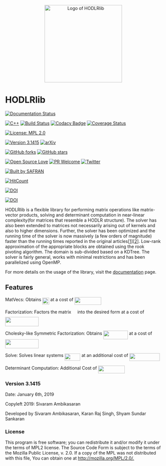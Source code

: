 <p align="center">
  <img src="https://github.com/sivaramambikasaran/HODLR/blob/master/docs/source/images/HODLR.svg" width="250" height="250" alt="Logo of HODLRlib"/>
</p>

# HODLRlib

[![Documentation Status](https://readthedocs.org/projects/hodlrlib/badge/?version=latest)](https://hodlrlib.readthedocs.io/en/latest/?badge=latest)

[![C++](https://img.shields.io/badge/language-C%2B%2B-brightgreen.svg)](http://www.cplusplus.com/)
[![Build Status](https://travis-ci.org/sivaramambikasaran/HODLR.svg?branch=master)](https://travis-ci.org/sivaramambikasaran/HODLR)
[![Codacy Badge](https://api.codacy.com/project/badge/Grade/cd427ae7fd414c0cb2a0e1c7d201b2cb)](https://www.codacy.com/app/sivaramambikasaran/HODLR?utm_source=github.com&amp;utm_medium=referral&amp;utm_content=sivaramambikasaran/HODLR&amp;utm_campaign=Badge_Grade)
[![Coverage Status](https://coveralls.io/repos/github/sivaramambikasaran/HODLR/badge.svg?branch=master)](https://coveralls.io/github/sivaramambikasaran/HODLR?branch=master)

[![License: MPL 2.0](https://img.shields.io/badge/License-MPL%202.0-brightgreen.svg)](https://opensource.org/licenses/MPL-2.0)

[![Version 3.1415](https://img.shields.io/badge/version-3.1415-brightgreen.svg)](https://github.com/sivaramambikasaran/HODLR)
[![arXiv](https://img.shields.io/badge/math.NA-arXiv%3A1405.0223-%23B31B1B.svg)](https://arxiv.org/abs/1405.0223)

[![GitHub forks](https://img.shields.io/github/forks/sivaramambikasaran/HODLR)](https://github.com/sivaramambikasaran/HODLR/network)
[![GitHub stars](https://img.shields.io/github/stars/sivaramambikasaran/HODLR)](https://github.com/sivaramambikasaran/HODLR/stargazers)

[![Open Source Love](https://badges.frapsoft.com/os/v1/open-source.svg?v=103)](https://github.com/sivaramambikasaran/HODLR/)
[![PR Welcome](https://img.shields.io/badge/PRs-welcome-brightgreen.svg)](http://makeapullrequest.com) 
[![Twitter](https://img.shields.io/twitter/url?style=social)](https://twitter.com/intent/tweet?text=Wow:&url=https%3A%2F%2Fgithub.com%2Fsivaramambikasaran%2FHODLR)

[![Built by SAFRAN](https://img.shields.io/badge/built%20by-SAFRAN-orange.svg)](http://sivaramambikasaran.com/research/)

[![HitCount](http://hits.dwyl.com/sivaramambikasaran/sivaramambikasaran/HODLR.svg)](http://hits.dwyl.com/sivaramambikasaran/sivaramambikasaran/HODLR)

[![DOI](https://zenodo.org/badge/12858603.svg)](https://zenodo.org/badge/latestdoi/12858603)

[![DOI](http://joss.theoj.org/papers/10.21105/joss.01167/status.svg)](https://doi.org/10.21105/joss.01167)

HODLRlib is a flexible library for performing matrix operations like matrix-vector products, solving and determinant computation in near-linear complexity(for matrices that resemble a HODLR structure). The solver has also been extended to matrices not necessarily arising out of kernels and also to higher dimensions. Further, the solver has been optimized and the running time of the solver is now massively (a few orders of magnitude) faster than the running times reported in the original articles[[1](https://link.springer.com/article/10.1007/s10915-013-9714-z)][[2](https://arxiv.org/abs/1405.0223)]. Low-rank approximation of the appropriate blocks are obtained using the rook pivoting algorithm. The domain is sub-divided based on a KDTree. The solver is fairly general, works with minimal restrictions and has been parallelized using OpenMP.

For more details on the usage of the library, visit the [documentation](https://hodlrlib.readthedocs.io/) page.

## Features

MatVecs: Obtains <img src="https://cdn.jsdelivr.net/gh/sivaramambikasaran/HODLR@master/docs/source/images//af44b92b9a0ae94e08b5e1e8abce573e.svg?invert_in_darkmode" align=middle width=21.723786149999988pt height=22.465723500000017pt/> at a cost of <img src="https://cdn.jsdelivr.net/gh/sivaramambikasaran/HODLR@master/docs/source/images//a905df5a2fee5cc61be08bca001d96bc.svg?invert_in_darkmode" align=middle width=85.780695pt height=24.65753399999998pt/>

Factorization: Factors the matrix <img src="https://cdn.jsdelivr.net/gh/sivaramambikasaran/HODLR@master/docs/source/images//53d147e7f3fe6e47ee05b88b166bd3f6.svg?invert_in_darkmode" align=middle width=12.32879834999999pt height=22.465723500000017pt/> into the desired form at a cost of <img src="https://cdn.jsdelivr.net/gh/sivaramambikasaran/HODLR@master/docs/source/images//b968ed4db2c93b9d0e799f4fc7300fed.svg?invert_in_darkmode" align=middle width=108.22370954999998pt height=29.534320200000014pt/>

Cholesky-like Symmetric Factorization: Obtains <img src="https://cdn.jsdelivr.net/gh/sivaramambikasaran/HODLR@master/docs/source/images//9fe6a39ffcbf0fd1960b9767d054cf6e.svg?invert_in_darkmode" align=middle width=79.39666349999999pt height=27.6567522pt/> at a cost of <img src="https://cdn.jsdelivr.net/gh/sivaramambikasaran/HODLR@master/docs/source/images//b968ed4db2c93b9d0e799f4fc7300fed.svg?invert_in_darkmode" align=middle width=108.22370954999998pt height=29.534320200000014pt/>

Solve: Solves linear systems <img src="https://cdn.jsdelivr.net/gh/sivaramambikasaran/HODLR@master/docs/source/images//66a8a0c17c80a313cb880fcc6d6392f3.svg?invert_in_darkmode" align=middle width=50.69621369999999pt height=22.831056599999986pt/> at an additional cost of <img src="https://cdn.jsdelivr.net/gh/sivaramambikasaran/HODLR@master/docs/source/images//053e1c7d38b655ef637f98b669d34798.svg?invert_in_darkmode" align=middle width=98.5661028pt height=24.65753399999998pt/>

Determinant Computation: Additional Cost of <img src="https://cdn.jsdelivr.net/gh/sivaramambikasaran/HODLR@master/docs/source/images//87a88fd17efcaab84de7605c60cd4528.svg?invert_in_darkmode" align=middle width=85.780695pt height=24.65753399999998pt/>

### Version 3.1415

Date: January 6th, 2019

Copyleft 2019: Sivaram Ambikasaran

Developed by Sivaram Ambikasaran, Karan Raj Singh, Shyam Sundar Sankaran

### License

This program is free software; you can redistribute it and/or modify it under the terms of MPL2 license. The Source Code Form is subject to the terms of the Mozilla Public License, v. 2.0. If a copy of the MPL was not distributed with this file, You can obtain one at <http://mozilla.org/MPL/2.0/.>
